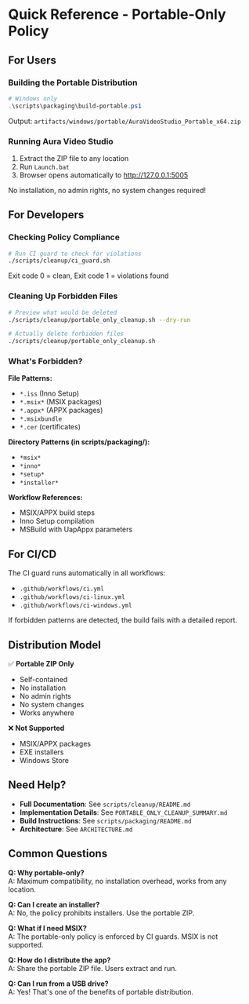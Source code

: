 # Quick Reference - Portable-Only Policy

## For Users

### Building the Portable Distribution
```powershell
# Windows only
.\scripts\packaging\build-portable.ps1
```

Output: `artifacts/windows/portable/AuraVideoStudio_Portable_x64.zip`

### Running Aura Video Studio
1. Extract the ZIP file to any location
2. Run `Launch.bat`
3. Browser opens automatically to http://127.0.0.1:5005

No installation, no admin rights, no system changes required!

## For Developers

### Checking Policy Compliance
```bash
# Run CI guard to check for violations
./scripts/cleanup/ci_guard.sh
```

Exit code 0 = clean, Exit code 1 = violations found

### Cleaning Up Forbidden Files
```bash
# Preview what would be deleted
./scripts/cleanup/portable_only_cleanup.sh --dry-run

# Actually delete forbidden files
./scripts/cleanup/portable_only_cleanup.sh
```

### What's Forbidden?

**File Patterns:**
- `*.iss` (Inno Setup)
- `*.msix*` (MSIX packages)
- `*.appx*` (APPX packages)
- `*.msixbundle`
- `*.cer` (certificates)

**Directory Patterns (in scripts/packaging/):**
- `*msix*`
- `*inno*`
- `*setup*`
- `*installer*`

**Workflow References:**
- MSIX/APPX build steps
- Inno Setup compilation
- MSBuild with UapAppx parameters

## For CI/CD

The CI guard runs automatically in all workflows:
- `.github/workflows/ci.yml`
- `.github/workflows/ci-linux.yml`
- `.github/workflows/ci-windows.yml`

If forbidden patterns are detected, the build fails with a detailed report.

## Distribution Model

✅ **Portable ZIP Only**
- Self-contained
- No installation
- No admin rights
- No system changes
- Works anywhere

❌ **Not Supported**
- MSIX/APPX packages
- EXE installers
- Windows Store

## Need Help?

- **Full Documentation**: See `scripts/cleanup/README.md`
- **Implementation Details**: See `PORTABLE_ONLY_CLEANUP_SUMMARY.md`
- **Build Instructions**: See `scripts/packaging/README.md`
- **Architecture**: See `ARCHITECTURE.md`

## Common Questions

**Q: Why portable-only?**  
A: Maximum compatibility, no installation overhead, works from any location.

**Q: Can I create an installer?**  
A: No, the policy prohibits installers. Use the portable ZIP.

**Q: What if I need MSIX?**  
A: The portable-only policy is enforced by CI guards. MSIX is not supported.

**Q: How do I distribute the app?**  
A: Share the portable ZIP file. Users extract and run.

**Q: Can I run from a USB drive?**  
A: Yes! That's one of the benefits of portable distribution.
